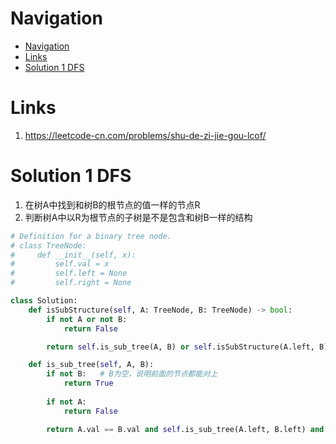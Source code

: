# Navigation
- [Navigation](#navigation)
- [Links](#links)
- [Solution 1 DFS](#solution-1-dfs)

# Links
1. https://leetcode-cn.com/problems/shu-de-zi-jie-gou-lcof/

# Solution 1 DFS
1. 在树A中找到和树B的根节点的值一样的节点R
2. 判断树A中以R为根节点的子树是不是包含和树B一样的结构
```python
# Definition for a binary tree node.
# class TreeNode:
#     def __init__(self, x):
#         self.val = x
#         self.left = None
#         self.right = None

class Solution:
    def isSubStructure(self, A: TreeNode, B: TreeNode) -> bool:
        if not A or not B:
            return False

        return self.is_sub_tree(A, B) or self.isSubStructure(A.left, B) or self.isSubStructure(A.right, B)

    def is_sub_tree(self, A, B):
        if not B:   # B为空，说明前面的节点都能对上
            return True
        
        if not A:
            return False

        return A.val == B.val and self.is_sub_tree(A.left, B.left) and self.is_sub_tree(A.right, B.right)
```
